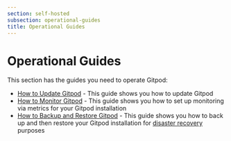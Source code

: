 ```yaml
---
section: self-hosted
subsection: operational-guides
title: Operational Guides
---
```


<script context="module">
  export const prerender = true;
</script>

# Operational Guides

This section has the guides you need to operate Gitpod:

- [How to Update Gitpod](./updating) - This guide shows you how to update Gitpod
- [How to Monitor Gitpod](./monitoring) - This guide shows you how to set up monitoring via metrics for your Gitpod installation
- [How to Backup and Restore Gitpod](./backup-restore) - This guide shows you how to back up and then restore your Gitpod installation for [disaster recovery](./disaster-recovery) purposes
